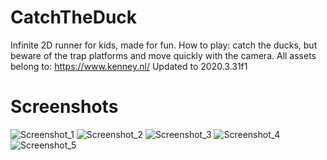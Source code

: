# CatchTheDuck
Infinite 2D runner for kids, made for fun. How to play: catch the ducks, but beware of the trap platforms and move quickly with the camera. All assets belong to: https://www.kenney.nl/
Updated to 2020.3.31f1

# Screenshots
![Screenshot_1](https://user-images.githubusercontent.com/89480432/161032905-def757fa-33b9-499c-b35f-1c33bf1f7115.png)
![Screenshot_2](https://user-images.githubusercontent.com/89480432/161033000-18b942af-a840-41c3-ab28-d3cc2ff7416c.png)
![Screenshot_3](https://user-images.githubusercontent.com/89480432/161033023-91a3a22c-b122-4c31-bb7b-5db4a5f7cb00.png)
![Screenshot_4](https://user-images.githubusercontent.com/89480432/161033046-63be455e-951b-4424-b32c-146242f5e013.png)
![Screenshot_5](https://user-images.githubusercontent.com/89480432/161033061-967fc889-c5c4-407a-917f-1299850cef5a.png)
